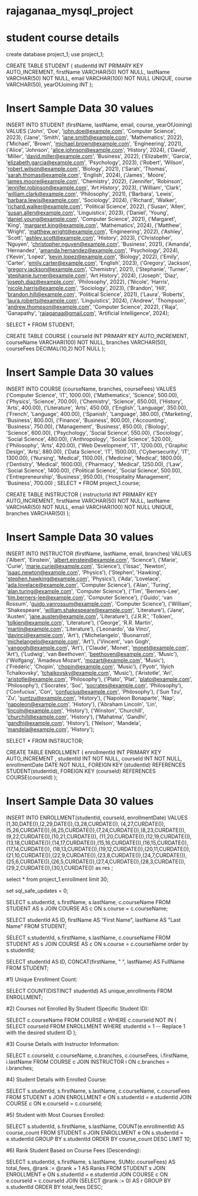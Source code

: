 # rajaganaa_mysql_project
# student course details

create database project_1;
use project_1;

CREATE TABLE STUDENT (
  studentId INT PRIMARY KEY AUTO_INCREMENT,
  firstName VARCHAR(50) NOT NULL,
  lastName VARCHAR(50) NOT NULL,
  email VARCHAR(100) NOT NULL UNIQUE,
  course VARCHAR(50),
  yearOfJoining INT
);

# Insert Sample Data 30 values

INSERT INTO STUDENT (firstName, lastName, email, course, yearOfJoining)
VALUES ('John', 'Doe', 'john.doe@example.com', 'Computer Science', 2023),
       ('Jane', 'Smith', 'jane.smith@example.com', 'Mathematics', 2022),
       ('Michael', 'Brown', 'michael.brown@example.com', 'Engineering', 2021),
       ('Alice', 'Johnson', 'alice.johnson@example.com', 'History', 2024),
       ('David', 'Miller', 'david.miller@example.com', 'Business', 2022),
       ('Elizabeth', 'Garcia', 'elizabeth.garcia@example.com', 'Psychology', 2023),
       ('Robert', 'Wilson', 'robert.wilson@example.com', 'Biology', 2021),
       ('Sarah', 'Thomas', 'sarah.thomas@example.com', 'English', 2024),
       ('James', 'Moore', 'james.moore@example.com', 'Chemistry', 2022),
       ('Jennifer', 'Robinson', 'jennifer.robinson@example.com', 'Art History', 2023),
       ('William', 'Clark', 'william.clark@example.com', 'Philosophy', 2021),
       ('Barbara', 'Lewis', 'barbara.lewis@example.com', 'Sociology', 2024),
       ('Richard', 'Walker', 'richard.walker@example.com', 'Political Science', 2022),
       ('Susan', 'Allen', 'susan.allen@example.com', 'Linguistics', 2023),
       ('Daniel', 'Young', 'daniel.young@example.com', 'Computer Science', 2021),
       ('Margaret', 'King', 'margaret.king@example.com', 'Mathematics', 2024),
       ('Matthew', 'Wright', 'matthew.wright@example.com', 'Engineering', 2022),
       ('Ashley', 'Scott', 'ashley.scott@example.com', 'History', 2023),
       ('Christopher', 'Nguyen', 'christopher.nguyen@example.com', 'Business', 2021),
       ('Amanda', 'Hernandez', 'amanda.hernandez@example.com', 'Psychology', 2024),
       ('Kevin', 'Lopez', 'kevin.lopez@example.com', 'Biology', 2022),
       ('Emily', 'Carter', 'emily.carter@example.com', 'English', 2023),
       ('Gregory', 'Jackson', 'gregory.jackson@example.com', 'Chemistry', 2021),
       ('Stephanie', 'Turner', 'stephanie.turner@example.com', 'Art History', 2024),
       ('Joseph', 'Diaz', 'joseph.diaz@example.com', 'Philosophy', 2022),
       ('Nicole', 'Harris', 'nicole.harris@example.com', 'Sociology', 2023),
       ('Brandon', 'Hill', 'brandon.hill@example.com', 'Political Science', 2021),
       ('Laura', 'Roberts', 'laura.roberts@example.com', 'Linguistics', 2024),
       ('Andrew', 'Thompson', 'andrew.thompson@example.com', 'Computer Science', 2022),
		('Raja', 'Ganapathy', 'rajaganaa@gmail.com', 'Artificial Intelligence', 2024);


SELECT * FROM STUDENT;



CREATE TABLE COURSE (
  courseId INT PRIMARY KEY AUTO_INCREMENT,
  courseName VARCHAR(100) NOT NULL,
  branches VARCHAR(50),
  courseFees DECIMAL(10,2) NOT NULL
);

# Insert Sample Data 30 values

INSERT INTO COURSE (courseName, branches, courseFees)
VALUES
  ('Computer Science', 'IT', 1000.00),
  ('Mathematics', 'Science', 500.00),
  ('Physics', 'Science', 700.00),
  ('Chemistry', 'Science', 650.00),
  ('History', 'Arts', 400.00),
  ('Literature', 'Arts', 450.00),
  ('English', 'Language', 350.00),
  ('French', 'Language', 400.00),
  ('Spanish', 'Language', 380.00),
  ('Marketing', 'Business', 800.00),
  ('Finance', 'Business', 900.00),
  ('Accounting', 'Business', 750.00),
  ('Management', 'Business', 850.00),
  ('Biology', 'Science', 600.00),
  ('Psychology', 'Social Science', 550.00),
  ('Sociology', 'Social Science', 480.00),
  ('Anthropology', 'Social Science', 520.00),
  ('Philosophy', 'Arts', 420.00),
  ('Web Development', 'IT', 1200.00),
  ('Graphic Design', 'Arts', 880.00),
  ('Data Science', 'IT', 1500.00),
  ('Cybersecurity', 'IT', 1300.00),
  ('Nursing', 'Medical', 1100.00),
  ('Medicine', 'Medical', 1800.00),
  ('Dentistry', 'Medical', 1600.00),
  ('Pharmacy', 'Medical', 1250.00),
  ('Law', 'Social Science', 1400.00),
  ('Political Science', 'Social Science', 500.00),
   ('Entrepreneurship', 'Business', 950.00),
  ('Hospitality Management', 'Business', 700.00)
;
SELECT * FROM project_1.course;

CREATE TABLE INSTRUCTOR (
  instructorId INT PRIMARY KEY AUTO_INCREMENT,
  firstName VARCHAR(50) NOT NULL,
  lastName VARCHAR(50) NOT NULL,
  email VARCHAR(100) NOT NULL UNIQUE,
  branches VARCHAR(50)
);

# Insert Sample Data 30 values

INSERT INTO INSTRUCTOR (firstName, lastName, email, branches)
VALUES ('Albert', 'Einstein', 'albert.einstein@example.com', 'Science'),
       ('Marie', 'Curie', 'marie.curie@example.com', 'Science'),
       ('Issac', 'Newton', 'isaac.newton@example.com', 'Physics'),
       ('Stephen', 'Hawking', 'stephen.hawking@example.com', 'Physics'),
       ('Ada', 'Lovelace', 'ada.lovelace@example.com', 'Computer Science'),
       ('Alan', 'Turing', 'alan.turing@example.com', 'Computer Science'),
       ('Tim', 'Berners-Lee', 'tim.berners-lee@example.com', 'Computer Science'),
       ('Guido', 'van Rossum', 'guido.vanrossum@example.com', 'Computer Science'),
       ('William', 'Shakespeare', 'william.shakespeare@example.com', 'Literature'),
       ('Jane', 'Austen', 'jane.austen@example.com', 'Literature'),
       ('J.R.R.', 'Tolkien', 'tolkien@example.com', 'Literature'),
       ('George', 'R.R. Martin', 'martin@example.com', 'Literature'),
       ('Leonardo', 'da Vinci', 'davinci@example.com', 'Art'),
       ('Michelangelo', 'Buonarroti', 'michelangelo@example.com', 'Art'),
       ('Vincent', 'van Gogh', 'vangogh@example.com', 'Art'),
       ('Claude', 'Monet', 'monet@example.com', 'Art'),
       ('Ludwig', 'van Beethoven', 'beethoven@example.com', 'Music'),
       ('Wolfgang', 'Amadeus Mozart', 'mozart@example.com', 'Music'),
       ('Frédéric', 'Chopin', 'chopin@example.com', 'Music'),
       ('Pyotr', 'Ilyich Tchaikovsky', 'tchaikovsky@example.com', 'Music'),
       ('Aristotle', 'Ari', 'aristotle@example.com', 'Philosophy'),
       ('Plato', 'Plat', 'plato@example.com', 'Philosophy'),
       ('Socrates', 'Soc', 'socrates@example.com', 'Philosophy'),
       ('Confucius', 'Con', 'confucius@example.com', 'Philosophy'),
       ('Sun Tzu', 'Zu', 'suntzu@example.com', 'History'),
       ('Napoleon Bonaparte', 'Nap', 'napoleon@example.com', 'History'),
       ('Abraham Lincoln', 'Lin', 'lincoln@example.com', 'History'),
       ('Winston', 'Churchill', 'churchill@example.com', 'History'),
       ('Mahatma', 'Gandhi', 'gandhi@example.com', 'History'),
       ('Nelson', 'Mandela', 'mandela@example.com', 'History');

SELECT * FROM  INSTRUCTOR;


CREATE TABLE ENROLLMENT (
  enrollmentId INT PRIMARY KEY AUTO_INCREMENT ,
  studentId INT NOT NULL,
  courseId INT NOT NULL,
  enrollmentDate DATE NOT NULL,
  FOREIGN KEY (studentId) REFERENCES STUDENT(studentId),
  FOREIGN KEY (courseId) REFERENCES COURSE(courseId)
);



# Insert Sample Data 30 values

INSERT INTO ENROLLMENT(studentId, courseId, enrollmentDate) VALUES (1,30,DATE()),(2,29,DATE()),(3,28,CURDATE()),
(4,27,CURDATE()),(5,26,CURDATE()),(6,25,CURDATE()),(7,24,CURDATE()),(8,23,CURDATE()),(9,22,CURDATE()),(10,21,CURDATE()),
(11,20,CURDATE()),(12,19,CURDATE()),(13,18,CURDATE()),(14,17,CURDATE()),(15,16,CURDATE()),(16,15,CURDATE()),(17,14,CURDATE()),
(18,13,CURDATE()),(19,12,CURDATE()),(20,11,CURDATE()),(21,10,CURDATE()),(22,9,CURDATE()),(23,8,CURDATE()),(24,7,CURDATE()),
(25,6,CURDATE()),(26,5,CURDATE()),(27,4,CURDATE()),(28,3,CURDATE()),(29,2,CURDATE()),(30,1,CURDATE()) as res
;



select * from project_1.enrollment limit 30;

set sql_safe_updates = 0;


SELECT s.studentId, s.firstName, s.lastName, c.courseName
FROM STUDENT AS s
JOIN COURSE AS c
ON s.course = c.courseName;


SELECT studentId AS ID, firstName AS "First Name", lastName AS "Last Name"
FROM STUDENT;

SELECT s.studentId, s.firstName, s.lastName, c.courseName
FROM STUDENT AS s
JOIN COURSE AS c
ON s.course = c.courseName order by s.studentId;

SELECT studentId AS ID, CONCAT(firstName, " ", lastName) AS FullName
FROM STUDENT;



#1) Unique Enrollment Count:

SELECT COUNT(DISTINCT studentId) AS unique_enrollments
FROM ENROLLMENT;

#2) Courses not Enrolled By Student (Specific Student ID):

SELECT c.courseName
FROM COURSE c
WHERE c.courseId NOT IN (
  SELECT courseId
  FROM ENROLLMENT
  WHERE studentId = 1 -- Replace 1 with the desired student ID
);

#3) Course Details with Instructor Information:

SELECT c.courseId, c.courseName, c.branches, c.courseFees, i.firstName, i.lastName
FROM COURSE c
JOIN INSTRUCTOR i ON c.branches = i.branches;

#4) Student Details with Enrolled Course:

SELECT s.studentId, s.firstName, s.lastName, c.courseName, c.courseFees
FROM STUDENT s
JOIN ENROLLMENT e ON s.studentId = e.studentId
JOIN COURSE c ON e.courseId = c.courseId;

#5) Student with Most Courses Enrolled:

SELECT s.studentId, s.firstName, s.lastName, COUNT(e.enrollmentId) AS course_count
FROM STUDENT s
JOIN ENROLLMENT e ON s.studentId = e.studentId
GROUP BY s.studentId
ORDER BY course_count DESC
LIMIT 10;

#6) Rank Student Based on Course Fees (Descending):

SELECT s.studentId, s.firstName, s.lastName, SUM(c.courseFees) AS total_fees,
			@rank := @rank + 1 AS Ranks
FROM STUDENT s
JOIN ENROLLMENT e ON s.studentId = e.studentId
JOIN COURSE c ON e.courseId = c.courseId
JOIN (SELECT @rank := 0) AS r
GROUP BY s.studentId
ORDER BY total_fees DESC;


